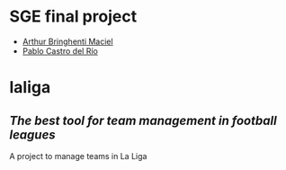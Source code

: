 # SGE final project
- [Arthur Bringhenti Maciel](https://github.com/Arrcturus)
- [Pablo Castro del Río](https://github.com/delriver)

# laliga
## _The best tool for team management in football leagues_
A project to manage teams in La Liga

